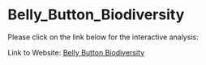 # Belly_Button_Biodiversity

Please click on the link below for the interactive analysis: 

Link to Website: [Belly Button Biodiversity](https://paveenb.github.io/Belly_Button_Biodiversity/)
